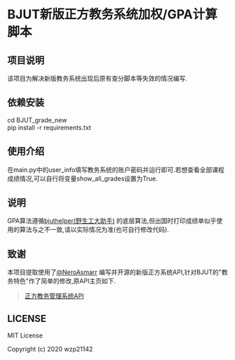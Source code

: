 # BJUT新版正方教务系统加权/GPA计算脚本

## 项目说明

该项目为解决新版教务系统出现后原有查分脚本等失效的情况编写.

## 依赖安装

cd BJUT_grade_new\
pip install -r requirements.txt

## 使用介绍

在main.py中的user_info填写教务系统的账户密码并运行即可.若想查看全部课程成绩情况,可以自行将变量show_all_grades设置为True.

## 说明

GPA算法遵循[bjuthelper(野生工大助手)](https://github.com/wangyufeng0615/bjuthelper) 的底层算法,但出国时打印成绩单似乎使用的算法与之不一致,请以实际情况为准(也可自行修改代码).

## 致谢

本项目提取使用了[@NeroAsmarr](https://github.com/NeroAsmarr) 编写并开源的新版正方系统API,针对BJUT的"教务特色"作了简单的修改,原API主页如下.

> [正方教务管理系统API](https://neroasmar.top/zfnew/) 

## LICENSE
MIT License

Copyright (c) 2020 wzp21142